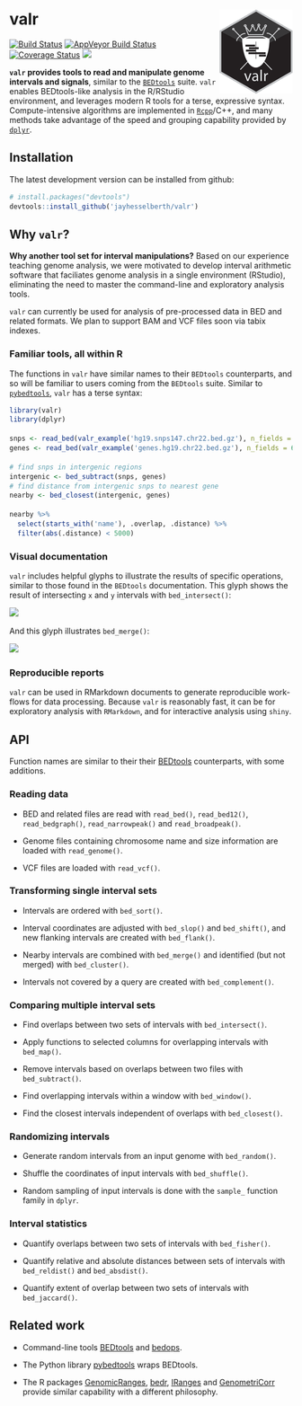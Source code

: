 
valr <img src="logo.png" align="right" />
=========================================

[![Build Status](https://travis-ci.org/jayhesselberth/valr.svg?branch=master)](https://travis-ci.org/jayhesselberth/valr) [![AppVeyor Build Status](https://ci.appveyor.com/api/projects/status/github/jayhesselberth/valr?branch=master&svg=true)](https://ci.appveyor.com/project/jayhesselberth/valr) [![Coverage Status](https://img.shields.io/codecov/c/github/jayhesselberth/valr/master.svg)](https://codecov.io/github/jayhesselberth/valr?branch=master) [![](http://www.r-pkg.org/badges/version/valr)](http://www.r-pkg.org/pkg/valr)

**`valr` provides tools to read and manipulate genome intervals and signals**, similar to the [`BEDtools`](http://bedtools.readthedocs.org/en/latest/) suite. `valr` enables BEDtools-like analysis in the R/RStudio environment, and leverages modern R tools for a terse, expressive syntax. Compute-intensive algorithms are implemented in [`Rcpp`](http://www.rcpp.org/)/C++, and many methods take advantage of the speed and grouping capability provided by [`dplyr`](https://github.com/hadley/dplyr).

Installation
------------

The latest development version can be installed from github:

``` r
# install.packages("devtools")
devtools::install_github('jayhesselberth/valr')
```

Why `valr`?
-----------

**Why another tool set for interval manipulations?** Based on our experience teaching genome analysis, we were motivated to develop interval arithmetic software that faciliates genome analysis in a single environment (RStudio), eliminating the need to master the command-line and exploratory analysis tools.

`valr` can currently be used for analysis of pre-processed data in BED and related formats. We plan to support BAM and VCF files soon via tabix indexes.

### Familiar tools, all within R

The functions in `valr` have similar names to their `BEDtools` counterparts, and so will be familiar to users coming from the `BEDtools` suite. Similar to [`pybedtools`](https://daler.github.io/pybedtools/#why-pybedtools), `valr` has a terse syntax:

``` r
library(valr)
library(dplyr)

snps <- read_bed(valr_example('hg19.snps147.chr22.bed.gz'), n_fields = 6)
genes <- read_bed(valr_example('genes.hg19.chr22.bed.gz'), n_fields = 6)

# find snps in intergenic regions
intergenic <- bed_subtract(snps, genes)
# find distance from intergenic snps to nearest gene
nearby <- bed_closest(intergenic, genes)

nearby %>%
  select(starts_with('name'), .overlap, .distance) %>%
  filter(abs(.distance) < 5000)
```

### Visual documentation

`valr` includes helpful glyphs to illustrate the results of specific operations, similar to those found in the `BEDtools` documentation. This glyph shows the result of intersecting `x` and `y` intervals with `bed_intersect()`:

![](http://i.imgur.com/B6hJTNC.png)

And this glyph illustrates `bed_merge()`:

![](http://i.imgur.com/Dnp25LM.png)

### Reproducible reports

`valr` can be used in RMarkdown documents to generate reproducible work-flows for data processing. Because `valr` is reasonably fast, it can be for exploratory analysis with `RMarkdown`, and for interactive analysis using `shiny`.

API
---

Function names are similar to their their [BEDtools](http://bedtools.readthedocs.org/en/latest/) counterparts, with some additions.

### Reading data

-   BED and related files are read with `read_bed()`, `read_bed12()`, `read_bedgraph()`, `read_narrowpeak()` and `read_broadpeak()`.

-   Genome files containing chromosome name and size information are loaded with `read_genome()`.

-   VCF files are loaded with `read_vcf()`.

### Transforming single interval sets

-   Intervals are ordered with `bed_sort()`.

-   Interval coordinates are adjusted with `bed_slop()` and `bed_shift()`, and new flanking intervals are created with `bed_flank()`.

-   Nearby intervals are combined with `bed_merge()` and identified (but not merged) with `bed_cluster()`.

-   Intervals not covered by a query are created with `bed_complement()`.

### Comparing multiple interval sets

-   Find overlaps between two sets of intervals with `bed_intersect()`.

-   Apply functions to selected columns for overlapping intervals with `bed_map()`.

-   Remove intervals based on overlaps between two files with `bed_subtract()`.

-   Find overlapping intervals within a window with `bed_window()`.

-   Find the closest intervals independent of overlaps with `bed_closest()`.

### Randomizing intervals

-   Generate random intervals from an input genome with `bed_random()`.

-   Shuffle the coordinates of input intervals with `bed_shuffle()`.

-   Random sampling of input intervals is done with the `sample_` function family in `dplyr`.

### Interval statistics

-   Quantify overlaps between two sets of intervals with `bed_fisher()`.

-   Quantify relative and absolute distances between sets of intervals with `bed_reldist()` and `bed_absdist()`.

-   Quantify extent of overlap between two sets of intervals with `bed_jaccard()`.

Related work
------------

-   Command-line tools [BEDtools](http://bedtools.readthedocs.org/en/latest/) and [bedops](http://bedops.readthedocs.org/en/latest/index.html).

-   The Python library [pybedtools](https://pythonhosted.org/pybedtools/) wraps BEDtools.

-   The R packages [GenomicRanges](https://bioconductor.org/packages/release/bioc/html/GenomicRanges.html), [bedr](https://CRAN.R-project.org/package=bedr), [IRanges](https://bioconductor.org/packages/release/bioc/html/IRanges.html) and [GenometriCorr](http://journals.plos.org/ploscompbiol/article?id=10.1371/journal.pcbi.1002529) provide similar capability with a different philosophy.
